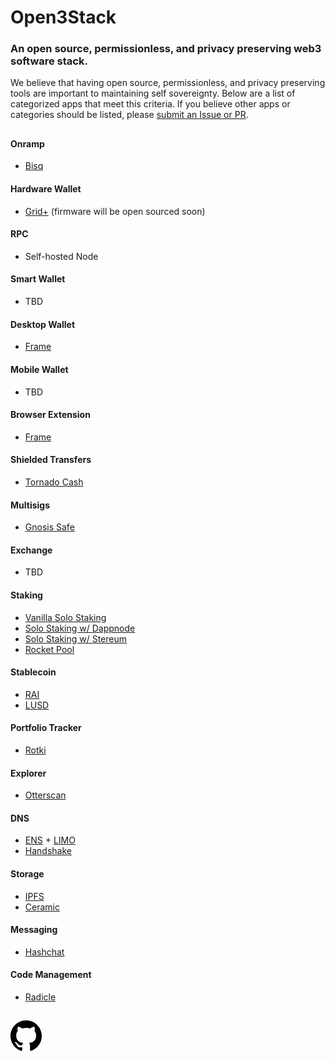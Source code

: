 <meta name="viewport" content="width=device-width,initial-scale=1">
<link rel="stylesheet" href="https://etheralpha.github.io/open3stack/theme.css">


# Open3Stack
### An open source, permissionless, and privacy preserving web3 software stack.

We believe that having open source, permissionless, and privacy preserving tools are important to maintaining self sovereignty. Below are a list of categorized apps that meet this criteria. If you believe other apps or categories should be listed, please [submit an Issue or PR](https://github.com/etheralpha/open3stack).


##


#### Onramp
- [Bisq](https://bisq.markets/)

#### Hardware Wallet
- [Grid+](https://gridplus.io/) (firmware will be open sourced soon)

#### RPC
- Self-hosted Node

#### Smart Wallet
- TBD

#### Desktop Wallet
- [Frame](https://frame.sh/)

#### Mobile Wallet
- TBD

#### Browser Extension
- [Frame](https://frame.sh/)

#### Shielded Transfers
- [Tornado Cash](https://github.com/tornadocash/tornado-classic-ui)

#### Multisigs
- [Gnosis Safe](https://gnosis-safe.io/)

#### Exchange
- TBD

#### Staking
- [Vanilla Solo Staking](https://ethereum.org/en/staking/solo/)
- [Solo Staking w/ Dappnode](https://dappnode.io/)
- [Solo Staking w/ Stereum](https://stereum.net/)
- [Rocket Pool](https://stake.rocketpool.net/)

#### Stablecoin
- [RAI](https://reflexer.finance/)
- [LUSD](https://www.liquity.org/)

#### Portfolio Tracker
- [Rotki](https://rotki.com/)

#### Explorer
- [Otterscan](https://github.com/wmitsuda/otterscan/)

#### DNS
- [ENS](https://ens.domains/) + [LIMO](https://eth.limo/)
- [Handshake](https://handshake.org/)

#### Storage
- [IPFS](https://ipfs.tech/)
- [Ceramic](https://ceramic.network/)

#### Messaging
- [Hashchat](https://www.hashchat.xyz/)

#### Code Management
- [Radicle](https://radicle.xyz/)



##



<a id="github-link" href="https://github.com/etheralpha/open3stack/" target="_blank">
  <svg height="50" width="50" aria-hidden="true" viewBox="0 0 16 16" version="1.1" width="32" data-view-component="true" class="octicon octicon-mark-github v-align-middle">
      <path fill-rule="evenodd" d="M8 0C3.58 0 0 3.58 0 8c0 3.54 2.29 6.53 5.47 7.59.4.07.55-.17.55-.38 0-.19-.01-.82-.01-1.49-2.01.37-2.53-.49-2.69-.94-.09-.23-.48-.94-.82-1.13-.28-.15-.68-.52-.01-.53.63-.01 1.08.58 1.23.82.72 1.21 1.87.87 2.33.66.07-.52.28-.87.51-1.07-1.78-.2-3.64-.89-3.64-3.95 0-.87.31-1.59.82-2.15-.08-.2-.36-1.02.08-2.12 0 0 .67-.21 2.2.82.64-.18 1.32-.27 2-.27.68 0 1.36.09 2 .27 1.53-1.04 2.2-.82 2.2-.82.44 1.1.16 1.92.08 2.12.51.56.82 1.27.82 2.15 0 3.07-1.87 3.75-3.65 3.95.29.25.54.73.54 1.48 0 1.07-.01 1.93-.01 2.2 0 .21.15.46.55.38A8.013 8.013 0 0016 8c0-4.42-3.58-8-8-8z"></path>
  </svg>
</a>


